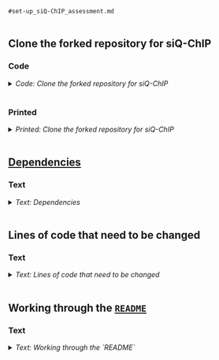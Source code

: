 
`#set-up_siQ-ChIP_assessment.md`
<br />
<br />

## Clone the forked repository for siQ-ChIP
### Code
<details>
<summary><i>Code: Clone the forked repository for siQ-ChIP</i></summary>

```bash
#!/bin/bash

cd "${HOME}/repos/2023_rDNA/src" \
    || echo "cd'ing failed; check on this"

#  Clone forked siQ-ChIP repository
if [[ ! -d siQ-ChIP ]]; then
    gh repo clone kalavattam/siQ-ChIP
fi

cd siQ-ChIP || echo "cd'ing failed; check on this"

git checkout -b cerevisiae

git push origin cerevisiae
```
</details>
<br />

### Printed
<details>
<summary><i>Printed: Clone the forked repository for siQ-ChIP</i></summary>

```txt
❯ cd "${HOME}/repos/2023_rDNA/src" \
>     || echo "cd'ing failed; check on this"


❯ if [[ ! -d siQ-ChIP ]]; then
then>     gh repo clone kalavattam/siQ-ChIP
then> fi
Cloning into 'siQ-ChIP'...
remote: Enumerating objects: 155, done.
remote: Counting objects: 100% (114/114), done.
remote: Compressing objects: 100% (106/106), done.
remote: Total 155 (delta 56), reused 27 (delta 7), pack-reused 41
Receiving objects: 100% (155/155), 33.79 MiB | 8.76 MiB/s, done.
Resolving deltas: 100% (73/73), done.
Updating upstream
From https://github.com/BradleyDickson/siQ-ChIP
 * [new branch]      master     -> upstream/master


A new release of gh is available: 2.11.3 → 2.39.2
To upgrade, run: brew update && brew upgrade gh
https://github.com/cli/cli/releases/tag/v2.39.2


❯ cd siQ-ChIP && git checkout -b cerevisiae
Switched to a new branch 'cerevisiae'


❯ git push origin cerevisiae
Total 0 (delta 0), reused 0 (delta 0), pack-reused 0
remote:
remote: Create a pull request for 'cerevisiae' on GitHub by visiting:
remote:      https://github.com/kalavattam/siQ-ChIP/pull/new/cerevisiae
remote:
To https://github.com/kalavattam/siQ-ChIP.git
 * [new branch]      cerevisiae -> cerevisiae
```
</details>
<br />

## [Dependencies]((https://github.com/kalavattam/siQ-ChIP#dependencies-and-assumptions))
### Text
<details>
<summary><i>Text: Dependencies</i></summary>

- [bc](https://anaconda.org/conda-forge/bc)
- [gfortran](https://anaconda.org/conda-forge/gfortran)
- [gnuplot](https://anaconda.org/conda-forge/gnuplot)
</details>
<br />

## Lines of code that need to be changed
### Text
<details>
<summary><i>Text: Lines of code that need to be changed</i></summary>

- [`WGfrechet.sh`](https://github.com/kalavattam/siQ-ChIP/blob/master/WGfrechet.sh)
    + [`L12`](https://github.com/kalavattam/siQ-ChIP/blob/master/WGfrechet.sh#L12)
    + [`L15-L16`](https://github.com/kalavattam/siQ-ChIP/blob/master/WGfrechet.sh#L15-L16)
    + [`L22-L34`](https://github.com/kalavattam/siQ-ChIP/blob/master/WGfrechet.sh#L22-L34)
    + `#MAYBE` [`L42-L43`](https://github.com/kalavattam/siQ-ChIP/blob/master/WGfrechet.sh#L42-L43)
- [`frechet.f90`](https://github.com/kalavattam/siQ-ChIP/blob/master/frechet.f90): It's not clear to me that anything needs to be changed here&mdash;but I am not sure
- [`Bins.f90`](https://github.com/kalavattam/siQ-ChIP/blob/master/Bins.f90): Again, it's not clear to me that anything needs to be changed here&mdash;but I am not sure
- [`getalpha.f90`](https://github.com/kalavattam/siQ-ChIP/blob/master/getalpha.f90): Again, it's not clear to me that anything needs to be changed here&mdash;but I am not sure
- [`binReads.f90`](https://github.com/kalavattam/siQ-ChIP/blob/master/binReads.f90): It's not clear to me that anything needs to be changed here&mdash;but I am not sure
</details>
<br />

## Working through the [`README`](https://github.com/BradleyDickson/siQ-ChIP#readme)
### Text
<details>
<summary><i>Text: Working through the `README`</i></summary>

#### Philosophy of use
...

To give you a quick sense of what siQ will require, you will need the following starting ingredients. We will cover all details for each of these points below.
1. bed files of aligned sequencing data
2. parameter files for siQ scaling (IP mass, input mass, average fragment length)
3. build EXPlayout file for your experiment (to define which ip, input, and parameters go together)
4. Link any annotations you want:  `ln -s PATH/your_annotations.bed ./Annotations.bed` ---> You gotta use `Annotations.bed `for the name you link to! If you have none, use `touch Annotations.bed`
5. Execute `./getsiq.sh > errorfile` or whatever is appropriate for your HPC

Each of these steps (save for generating your aligned bed files) is discussed below.

#### To perform siQ-ChIP
At this point you have determined your antibody:chromatin isotherm and managed to demonstrate clear observation of signal (captured DNA mass). Or maybe you just did ChIP without this isotherm, and that's ok. You can still apply the analysis here, but you inherit some caveats. Your samples have all been sequenced and you have mapped your data to your target genome. You will need the bed files from your alignment and you will need to prepare the following parameter files for all of your samples. (Bed files are to be sorted as usual with `sort -k1,1 -k2,2n`)

<b>Bed file format</b>: A bed file containing all QC'd paired-end reads for an IP and an INPUT sample. An example of the first few lines of one of these files are as follows where the chr, start, stop and length of reads is listed:

```txt
chr1    100000041       100000328       287
chr1    100000189       100000324       135
chr1    10000021        10000169        148
chr1    100000389       100000596       207
chr1    100000748       100001095       347
chr1    100000917       100001015       98
chr1    100000964       100001113       149
chr1    10000122        10000449        327
chr1    100001232       100001602       370
```

#### Parameter files
Each ChIP reaction has its own parameter file that contains the information required to compute the siQ-ChIP quantitative scale. Each parameter file <b><i>must</i></b> have the following information in the following format (example given below):
```txt
input sample volume
total volume before removal of input
input DNA mass (ng)
IP DNA mass (ng)
IP average fragment length (from Bioanalyzer)
input average fragment length (from Bioanalyzer)
```

An example file would look like this:
```txt
50
250
135
10
400
382
```

You may take input sample, then split the remaining chromatin for separate IPs. That's fine. Just be sure to enter the IP volume plus the input volume for the total volume in this parameter file.

At this point, you have a parameter file for each of your samples and you have a bed file for each sample (IP and input). Next, you need to build a "layout file" to tell the siQ-ChIP scripts which files go together and which samples should be quantitatively compared.

#### The EXPlayout file
siQ-ChIP enables the comparison of two or more ChIP-seq experiments. So we assume you have two IP datasets, two input datasets, and two sets of measurements required to evaluate the quantitative scale for each of these IP-cases. It is fine if you have one input that was shared for different IP.

The siQ-ChIP track for experiment 1 is built by combining IP1.bed input1.bed params1.in Likewise, the second experiment is processed using IP2.bed input2.bed params2.in. This is to say that the IP, input, and measurements (params) will be integrated to produce one track (at quantified scale) for each experiment.

To build all the siQ-ChIP tracks and to compare annotated fragment distributions and tracks, we only need to build the following EXPlayout file and make sure our params files are defined (see below). <b><i>No dashes in file names.</i></b>
```txt
#getTracks: IP.bed input.bed params output_name
IP1.bed input1.bed params1.in exp1siq
IP2.bed input2.bed params2.in exp2siq
#getResponse: CNTR.bed EXP.bed output_name
exp1siq.bed exp2siq.bed exp1TOexp2
#getFracts: data any order, last is output_name
IP1.bed IP2.bed input1.bed input2.bed MyExperiment
#END
```

If you only have one IP and one input, the you may make an EXPlayout like this:
```txt
#getTracks: IP.bed input.bed params output_name
IP1.bed input1.bed params1.in exp1siq
#getResponse: CNTR.bed EXP.bed output_name
#getFracts: data any order, last is output_name
#END
```

This will only build the siQ-scaled track that you have data for.

Likewise, you could compare two tracks that you've already built with siQ, as follows:
```txt
#getTracks: IP.bed input.bed params output_name
#getResponse: CNTR.bed EXP.bed output_name
exp1siq.bed exp2siq.bed exp1TOexp2
#getFracts: data any order, last is output_name
#END
```


</details>
<br />
